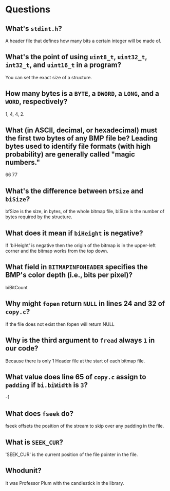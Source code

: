 # Questions

## What's `stdint.h`?

A header file that defines how many bits a certain integer will be made of.

## What's the point of using `uint8_t`, `uint32_t`, `int32_t`, and `uint16_t` in a program?

You can set the exact size of a structure.

## How many bytes is a `BYTE`, a `DWORD`, a `LONG`, and a `WORD`, respectively?

1, 4, 4, 2.

## What (in ASCII, decimal, or hexadecimal) must the first two bytes of any BMP file be? Leading bytes used to identify file formats (with high probability) are generally called "magic numbers."

66 77

## What's the difference between `bfSize` and `biSize`?

bfSize is the size, in bytes, of the whole bitmap file, biSize is the number of bytes required by the structure.

## What does it mean if `biHeight` is negative?

If \'biHeight\' is negative then the origin of the bitmap is in the upper-left corner and the bitmap works from the top down.

## What field in `BITMAPINFOHEADER` specifies the BMP's color depth (i.e., bits per pixel)?

biBitCount

## Why might `fopen` return `NULL` in lines 24 and 32 of `copy.c`?

If the file does not exist then fopen will return NULL

## Why is the third argument to `fread` always `1` in our code?

Because there is only 1 Header file at the start of each bitmap file.

## What value does line 65 of `copy.c` assign to `padding` if `bi.biWidth` is `3`?

-1

## What does `fseek` do?

fseek offsets the position of the stream to skip over any padding in the file.

## What is `SEEK_CUR`?

\'SEEK_CUR\' is the current position of the file pointer in the file.

## Whodunit?

It was Professor Plum with the candlestick in the library.
